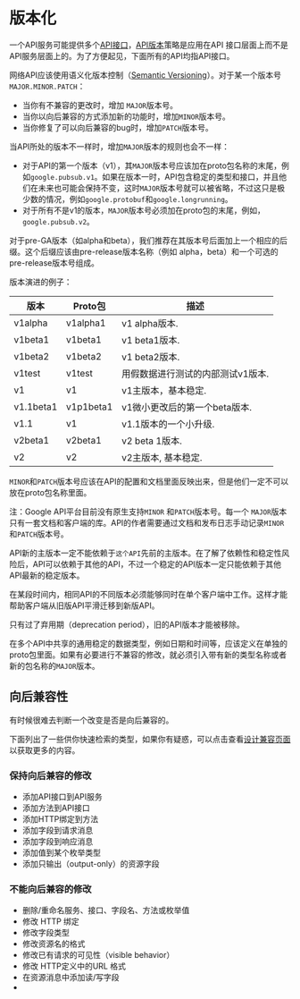 # 版本化
一个API服务可能提供多个[API接口](https://cloud.google.com/apis/design/glossary#api_interface)，[API版本](https://cloud.google.com/apis/design/glossary#api_version)策略是应用在API 接口层面上而不是API服务层面上的。为了方便起见，下面所有的API均指API接口。

网络API应该使用语义化版本控制（[Semantic Versioning](http://semver.org/)）。对于某一个版本号`MAJOR.MINOR.PATCH`：

* 当你有不兼容的更改时，增加 `MAJOR`版本号。
* 当你以向后兼容的方式添加新的功能时，增加`MINOR`版本号。
* 当你修复了可以向后兼容的bug时，增加`PATCH`版本号。

当API所处的版本不一样时，增加`MAJOR`版本的规则也会不一样：

* 对于API的第一个版本（v1），其`MAJOR`版本号应该加在proto包名称的末尾，例如`google.pubsub.v1`。如果在版本一时，API包含稳定的类型和接口，并且他们在未来也可能会保持不变，这时`MAJOR`版本号就可以被省略，不过这只是极少数的情况，例如`google.protobuf`和`google.longrunning`。
* 对于所有不是v1的版本，`MAJOR`版本号必须加在proto包的末尾，例如，`google.pubsub.v2`。

对于pre-GA版本（如alpha和beta），我们推荐在其版本号后面加上一个相应的后缀。这个后缀应该由pre-release版本名称（例如 alpha，beta）和一个可选的pre-release版本号组成。

版本演进的例子：

 版本      | Proto包   | 描述                              |
|-----------|-----------|-----------------------------------|
| v1alpha   | v1alpha1  | v1 alpha版本.                     |
| v1beta1   | v1beta1   | v1 beta1版本.                    |
| v1beta2   | v1beta2   | v1 beta2版本.               |
| v1test    | v1test    | 用假数据进行测试的内部测试v1版本. |
| v1        | v1        | v1主版本，基本稳定.               |
| v1.1beta1 | v1p1beta1 | v1微小更改后的第一个beta版本.     |
| v1.1      | v1        | v1.1版本的一个小升级.             |
| v2beta1   | v2beta1   | v2 beta 1版本.                    |
| v2        | v2        | v2主版本, 基本稳定.               |

`MINOR`和`PATCH`版本号应该在API的配置和文档里面反映出来，但是他们一定不可以放在proto包名称里面。

注：Google API平台目前没有原生支持`MINOR` 和`PATCH`版本号。每一个 `MAJOR`版本只有一套文档和客户端的库。API的作者需要通过文档和发布日志手动记录`MINOR`和`PATCH`版本号。

API新的主版本一定不能依赖于`这个API`先前的主版本。在了解了依赖性和稳定性风险后，API可以依赖于其他的API，不过一个稳定的API版本一定只能依赖于其他API最新的稳定版本。

在某段时间内，相同API的不同版本必须能够同时在单个客户端中工作。这样才能帮助客户端从旧版API平滑迁移到新版API。

只有过了弃用期（deprecation period），旧的API版本才能被移除。

在多个API中共享的通用稳定的数据类型，例如日期和时间等，应该定义在单独的proto包里面。如果有必要进行不兼容的修改，就必须引入带有新的类型名称或者新的包名称的`MAJOR`版本。

## 向后兼容性
有时候很难去判断一个改变是否是向后兼容的。

下面列出了一些供你快速检索的类型，如果你有疑惑，可以点击查看[设计兼容页面]( https://cloud.google.com/apis/design/compatibility)以获取更多的内容。

### 保持向后兼容的修改

* 添加API接口到API服务
* 添加方法到API接口
* 添加HTTP绑定到方法
* 添加字段到请求消息
* 添加字段到响应消息
* 添加值到某个枚举类型
* 添加只输出（output-only）的资源字段

### 不能向后兼容的修改

* 删除/重命名服务、接口、字段名、方法或枚举值
* 修改 HTTP 绑定
* 修改字段类型
* 修改资源名的格式
* 修改已有请求的可见性（visible behavior）
* 修改 HTTP定义中的URL 格式
* 在资源消息中添加读/写字段
* 